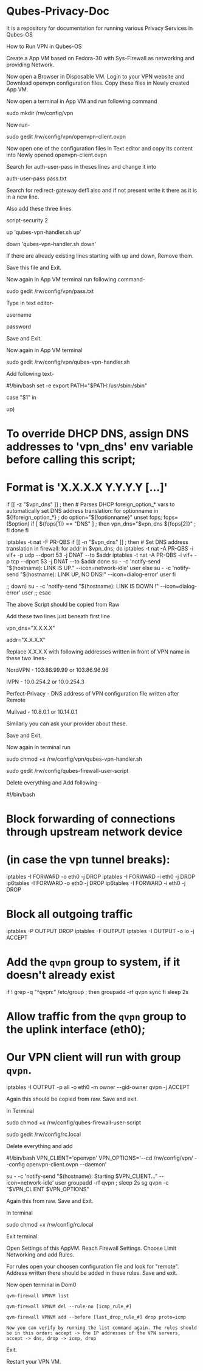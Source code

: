 # Qubes-Privacy-Doc
It is a repository for documentation for running various Privacy Services in Qubes-OS

How to Run VPN in Qubes-OS

Create a App VM based on Fedora-30 with Sys-Firewall as networking and providing Network.

Now open a Browser in Disposable VM. Login to your VPN website and Download openvpn configuration files. Copy these files in Newly created App VM.

Now open a terminal in App VM and run following command

sudo mkdir /rw/config/vpn

Now run-

sudo gedit /rw/config/vpn/openvpn-client.ovpn

Now open one of the configuration files in Text editor and copy its content into Newly opened openvpn-client.ovpn

Search for auth-user-pass in theses lines and change it into

auth-user-pass pass.txt

Search for redirect-gateway def1 also and if not present write it there as it is in a new line.

Also add these three lines 

script-security 2

up 'qubes-vpn-handler.sh up'

down 'qubes-vpn-handler.sh down'

If there are already existing lines starting with up and down, Remove them.

Save this file and Exit.

Now again in App VM terminal run following command-

sudo gedit /rw/config/vpn/pass.txt

Type in text editor-

username

password

Save and Exit.

Now again in App VM terminal

sudo gedit /rw/config/vpn/qubes-vpn-handler.sh

Add following text-

#!/bin/bash
set -e
export PATH="$PATH:/usr/sbin:/sbin"
  
case "$1" in
  
up)
# To override DHCP DNS, assign DNS addresses to 'vpn_dns' env variable before calling this script;
# Format is 'X.X.X.X  Y.Y.Y.Y [...]'
if [[ -z "$vpn_dns" ]] ; then
    # Parses DHCP foreign_option_* vars to automatically set DNS address translation:
    for optionname in ${!foreign_option_*} ; do
        option="${!optionname}"
        unset fops; fops=($option)
        if [ ${fops[1]} == "DNS" ] ; then vpn_dns="$vpn_dns ${fops[2]}" ; fi
    done
fi
  
iptables -t nat -F PR-QBS
if [[ -n "$vpn_dns" ]] ; then
    # Set DNS address translation in firewall:
    for addr in $vpn_dns; do
        iptables -t nat -A PR-QBS -i vif+ -p udp --dport 53 -j DNAT --to $addr
        iptables -t nat -A PR-QBS -i vif+ -p tcp --dport 53 -j DNAT --to $addr
    done
    su - -c 'notify-send "$(hostname): LINK IS UP." --icon=network-idle' user
else
    su - -c 'notify-send "$(hostname): LINK UP, NO DNS!" --icon=dialog-error' user
fi
  
;;
down)
su - -c 'notify-send "$(hostname): LINK IS DOWN !" --icon=dialog-error' user
;;
esac


The above Script should be copied from Raw

Add these two lines just beneath first line

vpn_dns="X.X.X.X"

addr="X.X.X.X"

Replace X.X.X.X with following addresses written in front of VPN name in these two lines-

NordVPN - 103.86.99.99 or 103.86.96.96

IVPN - 10.0.254.2 or 10.0.254.3

Perfect-Privacy - DNS address of VPN configuration file written after Remote

Mullvad - 10.8.0.1 or 10.14.0.1

Similarly you can ask your provider about these.

Save and Exit.

Now again in terminal run

sudo chmod +x /rw/config/vpn/qubes-vpn-handler.sh

sudo gedit /rw/config/qubes-firewall-user-script

Delete everything and Add following-

#!/bin/bash
#    Block forwarding of connections through upstream network device
#    (in case the vpn tunnel breaks):
iptables -I FORWARD -o eth0 -j DROP
iptables -I FORWARD -i eth0 -j DROP
ip6tables -I FORWARD -o eth0 -j DROP
ip6tables -I FORWARD -i eth0 -j DROP
   
#    Block all outgoing traffic
iptables -P OUTPUT DROP
iptables -F OUTPUT
iptables -I OUTPUT -o lo -j ACCEPT
   
#    Add the `qvpn` group to system, if it doesn't already exist
if ! grep -q "^qvpn:" /etc/group ; then
     groupadd -rf qvpn
     sync
fi
sleep 2s
   
#    Allow traffic from the `qvpn` group to the uplink interface (eth0);
#    Our VPN client will run with group `qvpn`.
iptables -I OUTPUT -p all -o eth0 -m owner --gid-owner qvpn -j ACCEPT


Again this should be copied from raw. Save and exit.

In Terminal

sudo chmod +x /rw/config/qubes-firewall-user-script

sudo gedit /rw/config/rc.local

Delete everything and add

#!/bin/bash
VPN_CLIENT='openvpn'
VPN_OPTIONS='--cd /rw/config/vpn/ --config openvpn-client.ovpn --daemon'
   
su - -c 'notify-send "$(hostname): Starting $VPN_CLIENT..." --icon=network-idle' user
groupadd -rf qvpn ; sleep 2s
sg qvpn -c "$VPN_CLIENT $VPN_OPTIONS"

Again this from raw. Save and Exit.

In terminal

sudo chmod +x /rw/config/rc.local

Exit terminal.

Open Settings of this AppVM. Reach Firewall Settings. Choose Limit Networking and add Rules.

For rules open your choosen configuration file and look for "remote". Address written there should be added in these rules. Save and exit.

Now open terminal in Dom0


    qvm-firewall VPNVM list
    
    qvm-firewall VPNVM del --rule-no [icmp_rule_#]
    
    qvm-firewall VPNVM add --before [last_drop_rule_#] drop proto=icmp
    
    Now you can verify by running the list command again. The rules should be in this order: accept -> the IP addresses of the VPN servers, accept -> dns, drop -> icmp, drop

Exit.

Restart your VPN VM.

